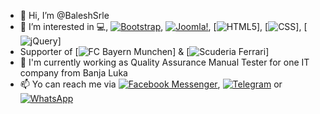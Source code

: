 - 👋 Hi, I’m @BaleshSrle
- 👀 I’m interested in 💻, [![Bootstrap](https://img.shields.io/badge/Bootstrap-563D7C?style=for-the-badge&logo=bootstrap&logoColor=white)](@twbs), [![Joomla!](https://img.shields.io/badge/Joomla-5091CD.svg?style=for-the-badge&logo=Joomla&logoColor=white)](@joomla), [![HTML5](https://img.shields.io/badge/HTML5-E34F26?style=for-the-badge&logo=html5&logoColor=white)], [![CSS](https://img.shields.io/badge/CSS3-1572B6?style=for-the-badge&logo=css3&logoColor=white)], [![jQuery](https://img.shields.io/badge/jQuery-0769AD?style=for-the-badge&logo=jquery&logoColor=white)]
- Supporter of [![FC Bayern Munchen](https://badges.aleen42.com/src/bayern_munchen.svg)] & [![Scuderia Ferrari](https://badges.aleen42.com/src/ferrari.svg)]
- 💼 I'm currently working as Quality Assurance Manual Tester for one IT company from Banja Luka
- 📫 Yo can reach me via [![Facebook Messenger](https://img.shields.io/badge/Messenger-00B2FF?style=for-the-badge&logo=messenger&logoColor=white)](https://m.me/srdjan.balesevic), [![Telegram](https://img.shields.io/badge/Telegram-2CA5E0?style=for-the-badge&logo=telegram&logoColor=white)](https://t.me/BaleshSrle) or [![WhatsApp](https://img.shields.io/badge/WhatsApp-25D366?style=for-the-badge&logo=whatsapp&logoColor=white)](https://wa.me/38766340286)

<!---
BaleshSrle/BaleshSrle is a ✨ special ✨ repository because its `README.md` (this file) appears on your GitHub profile.
You can click the Preview link to take a look at your changes.
--->
<!--- - 🌱 I’m currently learning ...
- 💞️ I’m looking to collaborate on ... --->
